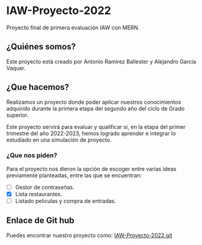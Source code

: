 
# IAW-Proyecto-2022

Proyecto final de primera evaluación IAW con MERN.  

## ¿Quiénes somos?  

Este proyecto está creado por Antonio Ramirez Ballester y Alejandro García Vaquer.

## ¿Que hacemos?  

 Realizamos un proyecto donde poder aplicar nuestros conocimientos adquirido durante la primera etapa del segundo año del ciclo de Grado superior.  

 Este proyecto servirá para evaluar y qualificar si, en la etapa del primer trimestre del año 2022-2023, hemos logrado aprender e integrar lo estudiado en una simulación de proyecto.

### ¿Que nos piden?

 Para el proyecto nos dieron la opción de escoger entre varias ideas previamente planteadas, entre las que se encuentran:  

- [ ] Gestor de contraseñas.
- [x] Lista restaurantes.  
- [ ] Listado peliculas y compra de entradas.

## Enlace de Git hub  

Puedes encontrar nuestro proyecto como: [IAW-Proyecto-2022.git](https://github.com/Alexgv00/IAW-Proyecto-2022.git)  
